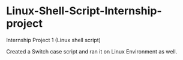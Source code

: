 # Linux-Shell-Script-Internship-project
Internship Project 1 (Linux shell script) 


Created a Switch case script and ran it on Linux Environment as well.
